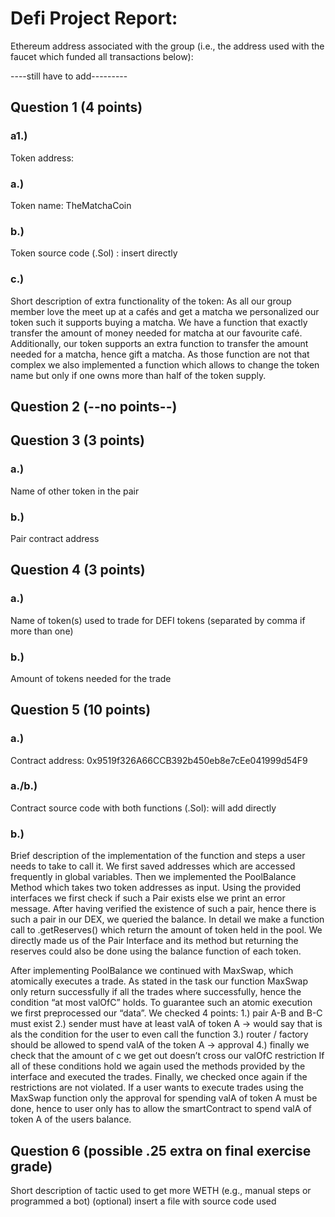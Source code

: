 # Defi Project Report:

Ethereum address associated with the group (i.e., the address used with the faucet which funded all transactions below):

----still have to add---------

## Question 1 (4 points)
### a1.) 
Token address:
### a.) 
Token name: TheMatchaCoin
### b.) 
Token source code (.Sol) : insert directly
### c.) 
Short description of extra functionality of the token:
	As all our group member love the meet up at a cafés and get a matcha we personalized our token such it supports buying a matcha. We have a function that exactly transfer the amount of money needed for matcha at our favourite café. Additionally, our token supports an extra function to transfer the amount needed for a matcha, hence gift a matcha. As those function are not that complex we also implemented a function which allows to change the token name but only if one owns more than half of the token supply.

## Question 2 (--no points--)

## Question 3 (3 points)

### a.) 
Name of other token in the pair

### b.) 
Pair contract address

## Question 4 (3 points)

### a.) 
Name of token(s) used to trade for DEFI tokens (separated by comma if more than one)
### b.) 
Amount of tokens needed for the trade

## Question 5 (10 points)

### a.)
Contract address: 0x9519f326A66CCB392b450eb8e7cEe041999d54F9
### a./b.) 
Contract source code with both functions (.Sol): will add directly 
### b.) 
Brief description of the implementation of the function and steps a user needs to take to call it.
We first saved addresses which are accessed frequently in global variables. Then we implemented the PoolBalance Method which takes two token addresses as input. Using the provided interfaces we first check if such a Pair exists else we print an error message. After having verified the existence of such a pair, hence there is such a pair in our DEX, we queried the balance. In detail we make a function call to .getReserves() which return the amount of token held in the pool. We directly made us of the Pair Interface and its method but returning the reserves could also be done using the balance function of each token.

After implementing PoolBalance we continued with MaxSwap, which atomically executes a trade. As stated in the task our function MaxSwap only return successfully if all the trades where successfully, hence the condition “at most valOfC” holds.
To guarantee such an atomic execution we first preprocessed our “data”. We checked 4 points:
  1.) pair A-B and B-C must exist
        2.) sender must have at least valA of token A -> would say that is als the condition for the user to even call the function 
        3.) router / factory should be allowed to spend valA of the token A 
-> approval
        4.) finally we check that the amount of c we get out doesn’t cross our valOfC restriction
If all of these conditions hold we again used the methods provided by the interface and executed the trades. Finally, we checked once again if the restrictions are not violated.
If a user wants to execute trades using the MaxSwap function only the approval for spending valA of token A must be done, hence to user only has to allow the smartContract to spend valA of token A of the users balance.
	



## Question 6 (possible .25 extra on final exercise grade)
Short description of tactic used to get more WETH (e.g., manual steps or programmed a bot)
(optional) insert a file with source code used




